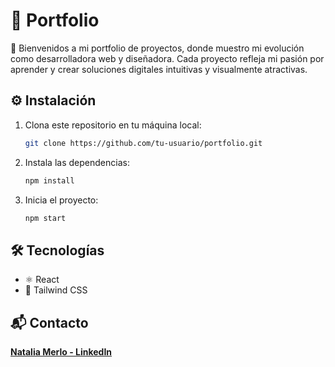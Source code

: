 # 🚀 Portfolio 

📝 Bienvenidos a mi portfolio de proyectos, donde muestro mi evolución como desarrolladora web y diseñadora. Cada proyecto refleja mi pasión por aprender y crear soluciones digitales intuitivas y visualmente atractivas.

## ⚙️ Instalación

1. Clona este repositorio en tu máquina local:
   ```bash
   git clone https://github.com/tu-usuario/portfolio.git

2. Instala las dependencias:
   ```bash
   npm install
   ```

3. Inicia el proyecto:
   ```bash
   npm start
   ```
   
## 🛠️ Tecnologías
- ⚛️ React
- 🎨 Tailwind CSS


## 📬 Contacto
**[Natalia Merlo - LinkedIn](https://www.linkedin.com/in/nataliaemerlo/)** 
